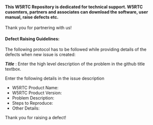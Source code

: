 #### This W5RTC Repository is dedicated for technical support. W5RTC cusomters, partners and associates can download the software, user manual, raise defects etc.

Thank you for partnering with us!

#### Defect Raising Guidelines:
  		  
The following protocol has to be followed while providing  details of the defects when new issue is created:
  		  
***Title*** : Enter the high level description of the problem in the github title textbox.
 
Enter the following details in the issue description

   - W5RTC Product Name:
   - W5RTC Product Version:
   - Problem Description:
   - Steps to Reproduce:
   - Other Details:
  		  
Thank you for raising a defect!

